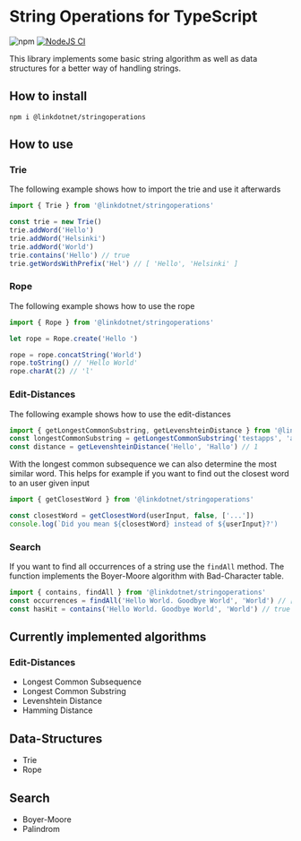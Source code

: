 # String Operations for TypeScript
![npm](https://img.shields.io/npm/dt/@linkdotnet/stringoperations)
[![NodeJS CI](https://github.com/linkdotnet/ts-stringoperations/actions/workflows/test.yml/badge.svg?branch=master)](https://github.com/linkdotnet/ts-stringoperations/actions/workflows/test.yml)

This library implements some basic string algorithm as well as data structures for a better way of handling strings.

## How to install
`npm i @linkdotnet/stringoperations`

## How to use
### Trie
The following example shows how to import the trie and use it afterwards
```ts
import { Trie } from '@linkdotnet/stringoperations'

const trie = new Trie()
trie.addWord('Hello')
trie.addWord('Helsinki')
trie.addWord('World')
trie.contains('Hello') // true
trie.getWordsWithPrefix('Hel') // [ 'Hello', 'Helsinki' ]
```

### Rope
The following example shows how to use the rope
```ts
import { Rope } from '@linkdotnet/stringoperations'

let rope = Rope.create('Hello ')

rope = rope.concatString('World')
rope.toString() // 'Hello World'
rope.charAt(2) // 'l'
```

### Edit-Distances
The following example shows how to use the edit-distances
```ts
import { getLongestCommonSubstring, getLevenshteinDistance } from '@linkdotnet/stringoperations'
const longestCommonSubstring = getLongestCommonSubstring('testapps', 'appicontest') // test
const distance = getLevenshteinDistance('Hello', 'Hallo') // 1
```

With the longest common subsequence we can also determine the most similar word.
This helps for example if you want to find out the closest word to an user given input
```ts
import { getClosestWord } from '@linkdotnet/stringoperations'

const closestWord = getClosestWord(userInput, false, ['...'])
console.log(`Did you mean ${closestWord} instead of ${userInput}?')
```

### Search
If you want to find all occurrences of a string use the `findAll` method. The function implements the Boyer-Moore algorithm with Bad-Character table.
```ts
import { contains, findAll } from '@linkdotnet/stringoperations'
const occurrences = findAll('Hello World. Goodbye World', 'World') // [ 6, 21 ]
const hasHit = contains('Hello World. Goodbye World', 'World') // true
```

## Currently implemented algorithms
### Edit-Distances
 * Longest Common Subsequence
 * Longest Common Substring
 * Levenshtein Distance
 * Hamming Distance

## Data-Structures
 * Trie
 * Rope

## Search
 * Boyer-Moore
 * Palindrom